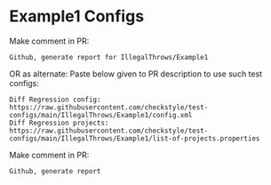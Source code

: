# Example1 Configs
Make comment in PR:
```
Github, generate report for IllegalThrows/Example1
```
OR as alternate:
Paste below given to PR description to use such test configs:
```
Diff Regression config: https://raw.githubusercontent.com/checkstyle/test-configs/main/IllegalThrows/Example1/config.xml
Diff Regression projects: https://raw.githubusercontent.com/checkstyle/test-configs/main/IllegalThrows/Example1/list-of-projects.properties
```
Make comment in PR:
```
Github, generate report
```
